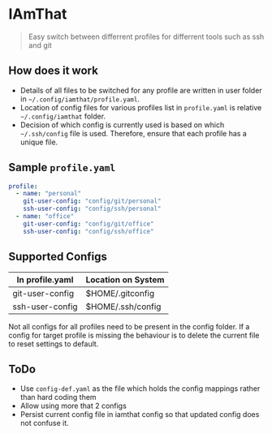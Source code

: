 # IAmThat

> Easy switch between differrent profiles for differrent tools such as ssh and git

## How does it work
* Details of all files to be switched for any profile are written in user folder in `~/.config/iamthat/profile.yaml`.
* Location of config files for various profiles list in `profile.yaml` is relative `~/.config/iamthat` folder.
* Decision of which config is currently used is based on which `~/.ssh/config` file is used. Therefore, ensure that each profile has a unique file.

## Sample `profile.yaml`

```yaml
profile:
  - name: "personal"
    git-user-config: "config/git/personal"
    ssh-user-config: "config/ssh/personal"
  - name: "office"
    git-user-config: "config/git/office"
    ssh-user-config: "config/ssh/office"
```

## Supported Configs

| In profile.yaml | Location on System |
| --------------- | ------------------ |
| git-user-config | $HOME/.gitconfig   |
| ssh-user-config | $HOME/.ssh/config  |

Not all configs for all profiles need to be present in the config folder. If a config for target profile is missing the behaviour is to delete the current file to reset settings to default.

## ToDo

* Use `config-def.yaml` as the file which holds the config mappings rather than hard coding them
* Allow using more that 2 configs
* Persist current config file in iamthat config so that updated config does not confuse it.
